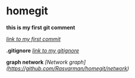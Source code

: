 # homegit

**this is my first git comment**

 _[link to my first commit](https://github.com/Rasvarman/homegit/commit/8ee656ad02f9161262f04f4f7b3ebd75156d6b75)_


**.gitignore**
_[link to my gitignore](https://github.com/Rasvarman/homegit/blob/master/.gitignore)_

**graph network**
_[Network graph] (https://github.com/Rasvarman/homegit/network)_
